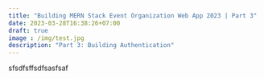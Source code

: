 ```yaml
---
title: "Building MERN Stack Event Organization Web App 2023 | Part 3"
date: 2023-03-28T16:38:26+07:00
draft: true
image : /img/test.jpg
description: "Part 3: Building Authentication"
---
```

sfsdfsffsdfsasfsaf
